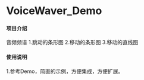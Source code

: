 # VoiceWaver_Demo

#### 项目介绍

音频频谱
1.跳动的条形图
2.移动的条形图
3.移动的直线图


#### 使用说明

1.参考Demo，简直的示例，方便集成，方便扩展。


